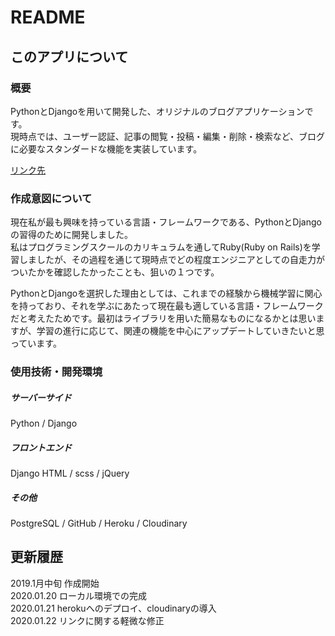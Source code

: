 # README
  
## このアプリについて
  
### 概要

PythonとDjangoを用いて開発した、オリジナルのブログアプリケーションです。  
現時点では、ユーザー認証、記事の閲覧・投稿・編集・削除・検索など、ブログに必要なスタンダードな機能を実装しています。  

[リンク先](https://djappy.herokuapp.com/)

### 作成意図について

現在私が最も興味を持っている言語・フレームワークである、PythonとDjangoの習得のために開発しました。  
私はプログラミングスクールのカリキュラムを通してRuby(Ruby on Rails)を学習しましたが、その過程を通じて現時点でどの程度エンジニアとしての自走力がついたかを確認したかったことも、狙いの１つです。  
  
PythonとDjangoを選択した理由としては、これまでの経験から機械学習に関心を持っており、それを学ぶにあたって現在最も適している言語・フレームワークだと考えたためです。最初はライブラリを用いた簡易なものになるかとは思いますが、学習の進行に応じて、関連の機能を中心にアップデートしていきたいと思っています。

### 使用技術・開発環境

##### サーバーサイド
Python / Django
##### フロントエンド
Django HTML / scss / jQuery
##### その他
PostgreSQL / GitHub / Heroku / Cloudinary

## 更新履歴

2019.1月中旬 作成開始  
2020.01.20 ローカル環境での完成  
2020.01.21 herokuへのデプロイ、cloudinaryの導入  
2020.01.22 リンクに関する軽微な修正
